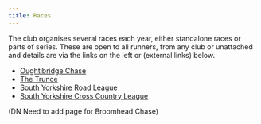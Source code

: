 ```yaml
---
title: Races
---
```

The club organises several races each year, either standalone races or parts of series. These are open to all runners, from any club or unattached and details are via the links on the left or (external links) below.
- [Oughtibridge Chase](https://www.oughtibridgegala.org/the-tom-holmes-gala-chase)
- [The Trunce](http://www.trunce.org/)
- [South Yorkshire Road League](https://www.sycaa.org.uk/road/)
- [South Yorkshire Cross Country League](https://www.sycaa.org.uk/cross-country/)

(DN Need to add page for Broomhead Chase)
